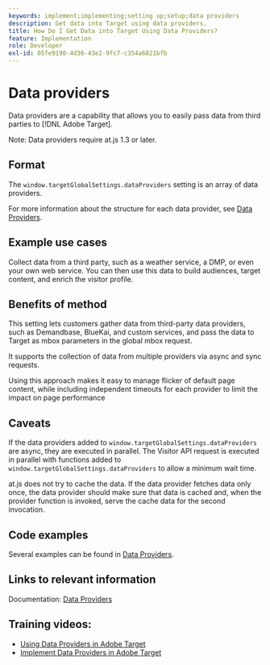 ```yaml
---
keywords: implement;implementing;setting up;setup;data providers
description: Get data into Target using data providers.
title: How Do I Get Data into Target Using Data Providers?
feature: Implementation
role: Developer
exl-id: 05fe9190-4d36-43e2-9fc7-c354a6821bfb
---
```

# Data providers

Data providers are a capability that allows you to easily pass data from third parties to [!DNL Adobe Target].

Note: Data providers require at.js 1.3 or later.

## Format

The `window.targetGlobalSettings.dataProviders` setting is an array of data providers.

For more information about the structure for each data provider, see [Data Providers](/help/c-implementing-target/c-implementing-target-for-client-side-web/targetgobalsettings.md#data-providers).

## Example use cases

Collect data from a third party, such as a weather service, a DMP, or even your own web service. You can then use this data to build audiences, target content, and enrich the visitor profile.

## Benefits of method

This setting lets customers gather data from third-party data providers, such as Demandbase, BlueKai, and custom services, and pass the data to Target as mbox parameters in the global mbox request.

It supports the collection of data from multiple providers via async and sync requests.

Using this approach makes it easy to manage flicker of default page content, while including independent timeouts for each provider to limit the impact on page performance

## Caveats

If the data providers added to `window.targetGlobalSettings.dataProviders` are async, they are executed in parallel. The Visitor API request is executed in parallel with functions added to `window.targetGlobalSettings.dataProviders` to allow a minimum wait time.

at.js does not try to cache the data. If the data provider fetches data only once, the data provider should make sure that data is cached and, when the provider function is invoked, serve the cache data for the second invocation.

## Code examples

Several examples can be found in [Data Providers](/help/c-implementing-target/c-implementing-target-for-client-side-web/targetgobalsettings.md#data-providers).

## Links to relevant information

Documentation: [Data Providers](/help/c-implementing-target/c-implementing-target-for-client-side-web/targetgobalsettings.md#data-providers)

## Training videos:

* [Using Data Providers in Adobe Target](https://helpx.adobe.com/target/kt/using/dataProviders-atjs-feature-video-use.html)
* [Implement Data Providers in Adobe Target](https://helpx.adobe.com/target/kt/using/dataProviders-atjs-technical-video-implement.html)
